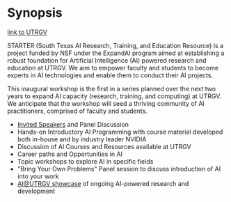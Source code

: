# Synopsis
[link to UTRGV](https://starter.utrgv.edu/workshops)

STARTER (South Texas AI Research, Training, and Education Resource) is a project funded by NSF under the ExpandAI program aimed at establishing a robust foundation for Artificial Intelligence (AI) powered research and education at UTRGV. We aim to empower faculty and students to become experts in AI technologies and enable them to conduct their AI projects.

This inaugural workshop is the first in a series planned over the next two years to expand AI capacity (research, training, and computing) at UTRGV. We anticipate that the workshop will seed a thriving community of AI practitioners, comprised of faculty and students.

- [Invited Speakers](https://starter.utrgv.edu/workshops#speakers) and Panel Discussion
- Hands-on Introductory AI Programming with course material developed both in-house and by industry leader NVIDIA
- Discussion of AI Courses and Resources available at UTRGV
- Career paths and Opportunities in AI
- Topic workshops to explore AI in specific fields
- "Bring Your Own Problems" Panel session to discuss introduction of AI into your work
- [AI@UTRGV showcase](https://starter.utrgv.edu/workshops#ai@utrgv) of ongoing AI-powered research and development

